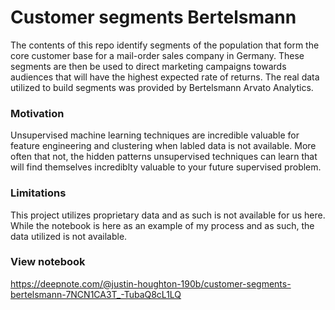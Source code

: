 # Customer segments Bertelsmann
The contents of this repo identify segments of the population that form the core customer base for a mail-order sales company in Germany. These segments are then be used to direct marketing campaigns towards audiences that will have the highest expected rate of returns. The real data utilized to build segments was provided by Bertelsmann Arvato Analytics.

### Motivation
Unsupervised machine learning techniques are incredible valuable for feature engineering and clustering when labled data is not available. More often that not, the hidden patterns unsupervised techniques can learn that will find themselves incrediblty valuable to your future supervised problem.

### Limitations
This project utilizes proprietary data and as such is not available for us here. While the notebook is here as an example of my process and as such, the data utilized is not available. 

### View notebook
https://deepnote.com/@justin-houghton-190b/customer-segments-bertelsmann-7NCN1CA3T_-TubaQ8cL1LQ
